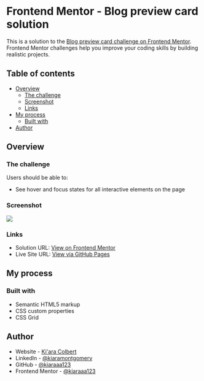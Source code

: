 # Frontend Mentor - Blog preview card solution

This is a solution to the [Blog preview card challenge on Frontend Mentor](https://www.frontendmentor.io/challenges/blog-preview-card-ckPaj01IcS). Frontend Mentor challenges help you improve your coding skills by building realistic projects. 

## Table of contents

- [Overview](#overview)
  - [The challenge](#the-challenge)
  - [Screenshot](#screenshot)
  - [Links](#links)
- [My process](#my-process)
  - [Built with](#built-with)
- [Author](#author)


## Overview

### The challenge

Users should be able to:

- See hover and focus states for all interactive elements on the page


### Screenshot

![](./assets/images/screenshot.png)


### Links

- Solution URL: [View on Frontend Mentor](https://your-solution-url.com)
- Live Site URL: [View via GitHub Pages](https://your-live-site-url.com)


## My process

### Built with

- Semantic HTML5 markup
- CSS custom properties
- CSS Grid


## Author

- Website - [Ki'ara Colbert](https://www.kiaracolbert.com)
- LinkedIn - [@kiaramontgomery](https://www.linkedin.com/in/kiaramontgomery/)
- GitHub - [@kiaraaa123](https://github.com/kiaraaa123)
- Frontend Mentor - [@kiaraaa123](https://www.frontendmentor.io/profile/kiaraaa123)